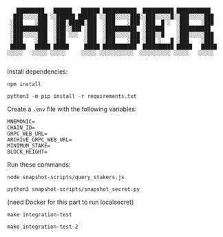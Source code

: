 
```
   █████████   ██████   ██████ ███████████  ██████████ ███████████  
  ███░░░░░███ ░░██████ ██████ ░░███░░░░░███░░███░░░░░█░░███░░░░░███ 
 ░███    ░███  ░███░█████░███  ░███    ░███ ░███  █ ░  ░███    ░███ 
 ░███████████  ░███░░███ ░███  ░██████████  ░██████    ░██████████  
 ░███░░░░░███  ░███ ░░░  ░███  ░███░░░░░███ ░███░░█    ░███░░░░░███ 
 ░███    ░███  ░███      ░███  ░███    ░███ ░███ ░   █ ░███    ░███ 
 █████   █████ █████     █████ ███████████  ██████████ █████   █████
░░░░░   ░░░░░ ░░░░░     ░░░░░ ░░░░░░░░░░░  ░░░░░░░░░░ ░░░░░   ░░░░░ 
                                                                    
```

Install dependencies:
```
npm install
```
```
python3 -m pip install -r requirements.txt
```

Create a `.env` file with the following variables:
```
MNEMONIC=
CHAIN_ID=
GRPC_WEB_URL=
ARCHIVE_GRPC_WEB_URL=
MINIMUM_STAKE=
BLOCK_HEIGHT=
```

Run these commands:

```
node snapshot-scripts/query_stakers.js
```

```
python3 snapshot-scripts/snapshot_secret.py 
```
(need Docker for this part to run localsecret)
```
make integration-test
```
```
make integration-test-2